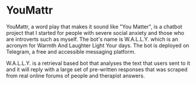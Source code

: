 # YouMattr
 
YouMattr, a word play that makes it sound like "You Matter", is a chatbot project that I started for people with severe social anxiety and those who are introverts such as myself.
The bot's name is W.A.L.L.Y. which is an acronym for Warmth And Laughter Light Your days. The bot is deployed on Telegram, a free and accessible messaging platform.

W.A.L.L.Y. is a retrieval based bot that analyses the text that users sent to it and it will reply with a large set of pre-written responses that was scraped from real online forums of people and therapist answers.
